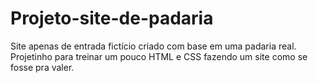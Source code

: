 # Projeto-site-de-padaria
Site apenas de entrada fictício criado com base em uma padaria real.
Projetinho para treinar um pouco HTML e CSS fazendo um site como se fosse pra valer.

